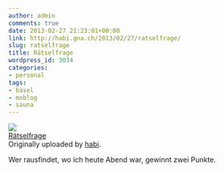 ```yaml
---
author: admin
comments: true
date: 2013-02-27 21:23:01+00:00
link: http://habi.gna.ch/2013/02/27/ratselfrage/
slug: ratselfrage
title: Rätselfrage
wordpress_id: 3034
categories:
- personal
tags:
- basel
- moblog
- sauna
---
```


[![](http://farm9.staticflickr.com/8229/8514349466_6c2c44d405_m.jpg)](http://www.flickr.com/photos/habi/8514349466/)   
[Rätselfrage](http://www.flickr.com/photos/habi/8514349466/)   
Originally uploaded by [habi](http://www.flickr.com/photos/habi/). 




Wer rausfindet, wo ich heute Abend war, gewinnt zwei Punkte. 
